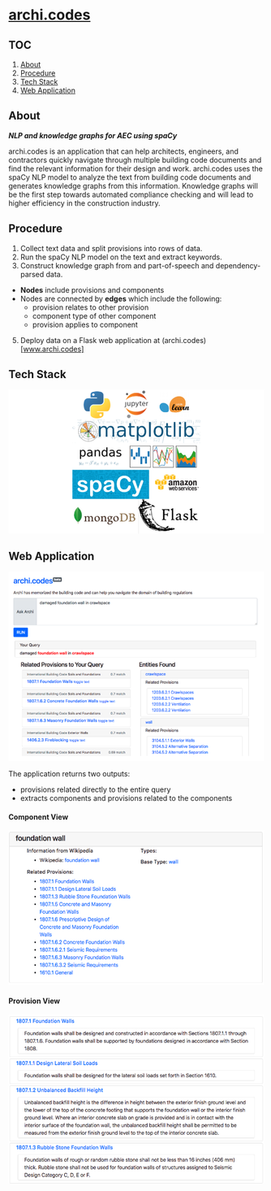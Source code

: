 # [archi.codes](http://www.archi.codes)

## TOC

1. [About](#about)
2. [Procedure](#procedure)
3. [Tech Stack](#tech-stack)
4. [Web Application](#web-application)

## About
***NLP and knowledge graphs for AEC using spaCy***

archi.codes is an application that can help architects, engineers, and contractors quickly navigate through multiple building code documents and find the relevant information for their design and work. archi.codes uses the spaCy NLP model to analyze the text from building code documents and generates knowledge graphs from this information. Knowledge graphs will be the first step towards automated compliance checking and will lead to higher efficiency in the construction industry.

## Procedure
1. Collect text data and split provisions into rows of data.
2. Run the spaCy NLP model on the text and extract keywords.
3. Construct knowledge graph from and part-of-speech and dependency-parsed data.
  * **Nodes** include provisions and components
  * Nodes are connected by **edges** which include the following:
    * provision relates to other provision
    * component type of other component
    * provision applies to component
5. Deploy data on a Flask web application at (archi.codes)[www.archi.codes]

## Tech Stack
![Tech Stack](slides/images/tech-stack.png)

## Web Application
![Screenshot](slides/images/screenshot.png)

The application returns two outputs:
  * provisions related directly to the entire query
  * extracts components and provisions related to the components

#### Component View
![Foundation component](slides/images/foundation_component.png)

#### Provision View
![Provision View](slides/images/provision.png)

